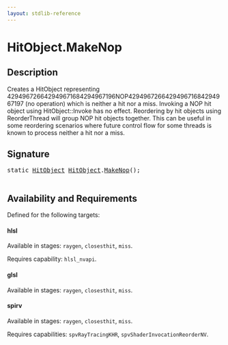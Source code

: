 ```yaml
---
layout: stdlib-reference
---
```


# HitObject\.MakeNop

## Description

Creates a HitObject representing 429496726642949671684294967196NOP429496726642949671684294967197 (no operation) which is neither a hit nor a miss. Invoking a
NOP hit object using HitObject::Invoke has no effect. Reordering by hit objects using
ReorderThread will group NOP hit objects together. This can be useful in some reordering
scenarios where future control flow for some threads is known to process neither a hit nor a
miss.




## Signature 

<pre>
<span class='code_keyword'>static</span> <a href="index.md" class="code_type">HitObject</a> <a href="index.md" class="code_type">HitObject</a>.<a href="makenop-04.md">MakeNop</a>();

</pre>

## Availability and Requirements

Defined for the following targets:

#### hlsl
Available in stages: `raygen`, `closesthit`, `miss`.

Requires capability: `hlsl_nvapi`.
#### glsl
Available in stages: `raygen`, `closesthit`, `miss`.

#### spirv
Available in stages: `raygen`, `closesthit`, `miss`.

Requires capabilities: `spvRayTracingKHR`, `spvShaderInvocationReorderNV`.



<script>
// Fix .md links to .html when on ReadTheDocs
if (window.location.hostname.includes('readthedocs') || 
    window.location.hostname.includes('rtfd.io')) {
  document.addEventListener('DOMContentLoaded', function() {
    const links = document.querySelectorAll('a');
    links.forEach(link => {
      if (link.getAttribute('href') && link.getAttribute('href').endsWith('.md')) {
        link.href = link.href.replace(/\.md($|#|\?)/, '.html$1');
      }
    });
  });
}
</script>
